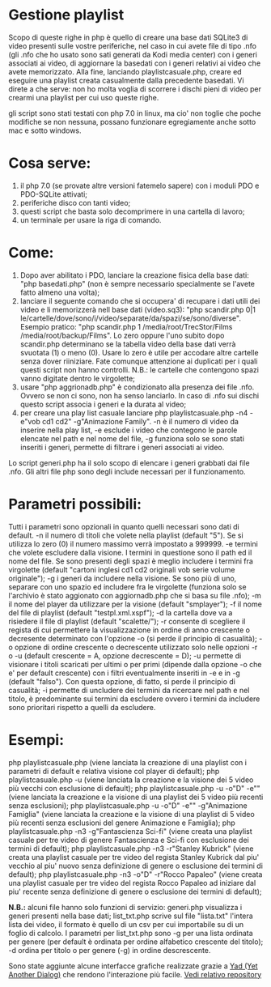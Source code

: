 

# Gestione playlist
Scopo di queste righe in php è quello di creare una base dati SQLite3 di video presenti sulle vostre periferiche, nel caso in cui avete file di tipo .nfo (gli .nfo che ho usato sono sati generati da Kodi media center) con i generi associati ai video, di aggiornare la basedati con i generi relativi ai video che avete memorizzato. Alla fine, lanciando playlistcasuale.php, creare ed eseguire una playlist creata casualmente dalla precedente basedati.
Vi direte a che serve: non ho molta voglia di scorrere i dischi pieni di video per crearmi una playlist per cui uso queste righe.

gli script sono stati testati con php 7.0 in linux, ma cio' non toglie che poche modifiche se non nessuna, possano funzionare egregiamente anche sotto mac e sotto windows.

# Cosa serve:
1) il php 7.0 (se provate altre versioni fatemelo sapere) con i moduli PDO e PDO-SQLite attivati;
2) periferiche disco con tanti video;
3) questi script che basta solo decomprimere in una cartella di lavoro;
4) un terminale per usare la riga di comando.

# Come:
1) Dopo aver abilitato i PDO, lanciare la creazione fisica della base dati: "php basedati.php" (non è sempre necessario specialmente se l'avete fatto almeno una volta);
2) lanciare il seguente comando che si occupera' di recupare i dati utili dei video e li memorizzerà nell base dati (video.sq3): "php scandir.php 0|1 le/cartelle/dove/sono/i/video/separate/da/spazi/se/sono/diverse". Esempio pratico: "php scandir.php 1 /media/root/TrecStor/Films /media/root/backup/Films". Lo zero oppure l'uno subito dopo scandir.php determinano se la tabella video della base dati verrà svuotata (1) o meno (0). Usare lo zero è utile per accodare altre cartelle senza dover riiniziare. Fate comunque attenzione ai duplicati per i quali questi script non hanno controlli. N.B.: le cartelle che contengono spazi vanno digitate dentro le virgolette;
3) usare "php aggrionadb.php" è condizionato alla presenza dei file .nfo. Ovvero se non ci sono, non ha senso lanciarlo. In caso di .nfo sui dischi questo script associa i generi e la durata al video;
4) per creare una play list casuale lanciare php playlistcasuale.php -n4 -e"vob cd1 cd2" -g"Animazione Family". -n è il numero di video da inserire nella play list, -e esclude i video che contegono le parole elencate nel path e nel nome del file, -g funziona solo se sono stati inseriti i generi, permette di filtrare i generi associati ai video.

Lo script generi.php ha il solo scopo di elencare i generi grabbati dai file .nfo. Gli altri file php sono degli include necessari per il funzionamento.

# Parametri possibili:
Tutti i parametri sono opzionali in quanto quelli necessari sono dati di default.
-n il numero di titoli che volete nella playlist (default "5"). Se si utilizza lo zero (0) il numero massimo verrà impostato a 999999.
-e termini che volete escludere dalla visione. I termini in questione sono il path ed il nome del file. Se sono presenti degli spazi è meglio includere i termini fra virgolette (default "cartoni inglesi cd1 cd2 originali vob serie volume originale");
-g i generi da includere nella visione. Se sono più di uno, separare con uno spazio ed includere fra le virgolette (funziona solo se l'archivio è stato aggionato con aggiornadb.php che si basa su file .nfo);
-m il nome del player da utilizzare per la visione (default "smplayer");
-f il nome del file di playlist (default "testpl.xml.xspf");
-d la cartella dove va a risiedere il file di playlist (default "scalette/");
-r consente di scegliere il regista di cui permettere la visualizzazione in ordine di anno crescente o decresente determinato con l'opzione -o (si perde il principio di casualità);
-o opzione di ordine crescente o decrescente utilizzato solo nelle opzioni -r o -u (default crescente = A, opzione decrescente = D);
-u permette di visionare i titoli scaricati per ultimi o per primi (dipende dalla opzione -o che e' per default crescente) con i filtri eventualmente inseriti in -e e in -g (default "falso"). Con questa opzione, di fatto, si perde il principio di casualità;
-i permette di uncludere dei termini da ricercare nel path e nel titolo, è predominante sui termini da escludere ovvero i termini da includere sono prioritari rispetto a quelli da escludere.

# Esempi:
php playlistcasuale.php (viene lanciata la creazione di una playlist con i parametri di default e relativa visione col player di default);
php playlistcasuale.php -u (viene lanciata la creazione e la visione dei 5 video più vecchi con esclusione di default);
php playlistcasuale.php -u -o"D" -e"" (viene lanciata la creazione e la visione di una playlist dei 5 video più recenti senza esclusioni);
php playlistcasuale.php -u -o"D" -e"" -g"Animazione Famiglia" (viene lanciata la creazione e la visione di una playlist di 5 video più recenti senza esclusioni del genere Animazione e Famiglia);
php playlistcasuale.php -n3 -g"Fantascienza Sci-fi" (viene creata una playlist casuale per tre video di genere Fantascienza e Sci-fi con esclusione dei termini di default);
php playlistcasuale.php -n3 -r"Stanley Kubrick" (viene creata una playlist casuale per tre video del regista Stanley Kubrick dal piu' vecchio al piu' nuovo senza definizione di genere o esclusione dei termini di default);
php playlistcasuale.php -n3 -o"D" -r"Rocco Papaleo" (viene creata una playlist casuale per tre video del regista Rocco Papaleo ad iniziare dal piu' recente senza definizione di genere o esclusione dei termini di default);


<b>N.B.:</b> alcuni file hanno solo funzioni di servizio: generi.php visualizza i generi presenti nella base dati; 
list_txt.php scrive sul file "lista.txt" l'intera lista dei video, il formato è quello di un csv per cui importabile su di un foglio di calcolo.
I parametri per list_txt.php sono -g per una lista ordinata per genere (per default è ordinata per ordine alfabetico crescente del titolo);
-d ordina per titolo o per genere (-g) in ordine descrescente.

Sono state aggiunte alcune interfacce grafiche realizzate grazie a [Yad (Yet Another Dialog)](https://github.com/v1cont/yad) che rendono l'interazione più facile. [Vedi relativo repository](losciuto/yad-windows-playlist)

